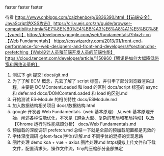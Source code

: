 faster faster faster

待看
https://www.cnblogs.com/caizhenbo/p/6836390.html【【前端安全】JavaScript防XSS攻击】
https://cli.vuejs.org/zh/guide/browser-compatibility.html#%E7%8E%B0%E4%BB%A3%E6%A8%A1%E5%BC%8F【vuecli】
https://developers.google.com/web/fundamentals/?hl=zh-cn【Web Fundamentals】
https://csswizardry.com/2013/01/front-end-performance-for-web-designers-and-front-end-developers/#section:dns-prefetching【Web设计人员和前端开发人员的前端性能】
https://cloud.tencent.com/developer/article/1150960【腾讯是如何大幅降低带宽和网络流量的】

1. 测试下 git 提交!
   docs/git.md
2. 为了了解 ECM 概念，先去了解了 script 标签，并引申了部分浏览器渲染过程，主要是 DOMContentLoaded 和 load 的区别
   docs/script 标签的 async 和 defer.md
   docs/DOMContentLoaded 和 load 的区别.md
3. 开始测试 ES-Module 的相关特性
   docs/ESModule.md
4. 加入数据结构相关项目
   docs/数据结构.html
5. google 开发者 Web Fundamentals（web 基本原理）
   从 web 基本原理开始，阐述各种性能优化，本次是【避免大型、复杂的布局和布局抖动】以及【Chrome 运行时性能瓶颈分析】
   docs/Web Fundamentals.md
6. 预加载的深度调研
   prefetch.md
   总结一下就是全部的预加载配置都是无效的
7. 字体深度调研
   @font-face(字体)详解.md
   不同字体的混搭的实现思路
8. 图片处理 demo
   koa + vue + axios
   图片处理.md
   https模拟上传文件和下载文件，配置请求头，操作文件流，tiny的压缩部分全部搞定
